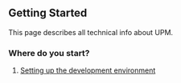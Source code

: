 ## Getting Started

This page describes all technical info about UPM.

### Where do you start?

1. [Setting up the development environment](https://github.com/upmod/UPM/blob/task%235/documentation/development/setting-up-the-development-environment.md)